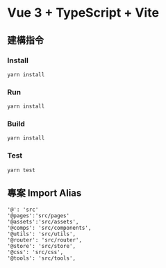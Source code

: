 # Vue 3 + TypeScript + Vite


## 建構指令

### Install
````
yarn install
````
### Run
````
yarn install
````
### Build
````
yarn install
````

### Test
````
yarn test
````

## 專案 Import Alias
````
'@': 'src'
'@pages':'src/pages'
'@assets':'src/assets',
'@comps': 'src/components',
'@utils': 'src/utils',
'@router': 'src/router',
'@store': 'src/store',
'@css': 'src/css',
'@tools': 'src/tools',
````
